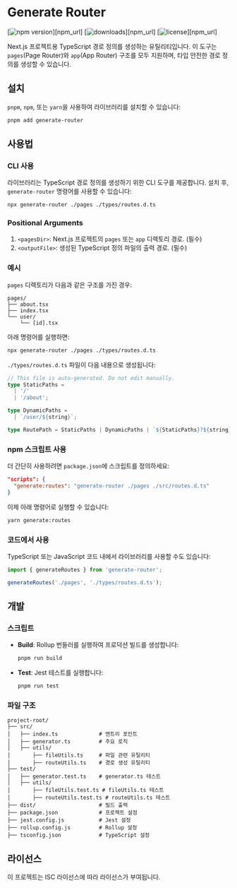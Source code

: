 # Generate Router

[![npm version](https://badge.fury.io/js/generate-router.svg)][npm_url]
[![downloads](https://img.shields.io/npm/dt/generate-router.svg)][npm_url]
[![license](https://img.shields.io/npm/l/generate-router.svg)][npm_url]

Next.js 프로젝트용 TypeScript 경로 정의를 생성하는 유틸리티입니다. 이 도구는 `pages`(Page Router)와 `app`(App Router) 구조를 모두 지원하며, 타입 안전한 경로 정의를 생성할 수 있습니다.

## 설치

`pnpm`, `npm`, 또는 `yarn`을 사용하여 라이브러리를 설치할 수 있습니다:

```bash
pnpm add generate-router
```

## 사용법

### CLI 사용

라이브러리는 TypeScript 경로 정의를 생성하기 위한 CLI 도구를 제공합니다. 설치 후, `generate-router` 명령어를 사용할 수 있습니다:

```bash
npx generate-router ./pages ./types/routes.d.ts
```

### Positional Arguments

1. `<pagesDir>`: Next.js 프로젝트의 `pages` 또는 `app` 디렉토리 경로. (필수)
2. `<outputFile>`: 생성된 TypeScript 정의 파일의 출력 경로. (필수)

### 예시

`pages` 디렉토리가 다음과 같은 구조를 가진 경우:

```
pages/
├── about.tsx
├── index.tsx
└── user/
    └── [id].tsx
```

아래 명령어를 실행하면:

```bash
npx generate-router ./pages ./types/routes.d.ts
```

`./types/routes.d.ts` 파일이 다음 내용으로 생성됩니다:

```typescript
// This file is auto-generated. Do not edit manually.
type StaticPaths =
  | '/'
  | '/about';

type DynamicPaths =
  | `/user/${string}`;

type RoutePath = StaticPaths | DynamicPaths | `${StaticPaths}?${string}`;
```

### npm 스크립트 사용

더 간단히 사용하려면 `package.json`에 스크립트를 정의하세요:

```json
"scripts": {
  "generate:routes": "generate-router ./pages ./src/routes.d.ts"
}
```

이제 아래 명령어로 실행할 수 있습니다:

```bash
yarn generate:routes
```

### 코드에서 사용

TypeScript 또는 JavaScript 코드 내에서 라이브러리를 사용할 수도 있습니다:

```typescript
import { generateRoutes } from 'generate-router';

generateRoutes('./pages', './types/routes.d.ts');
```

## 개발

### 스크립트

- **Build**: Rollup 번들러를 실행하여 프로덕션 빌드를 생성합니다:
  ```bash
  pnpm run build
  ```
- **Test**: Jest 테스트를 실행합니다:
  ```bash
  pnpm run test
  ```

### 파일 구조

```
project-root/
├── src/
│   ├── index.ts             # 엔트리 포인트
│   ├── generator.ts         # 주요 로직
│   ├── utils/
│       ├── fileUtils.ts     # 파일 관련 유틸리티
│       ├── routeUtils.ts    # 경로 생성 유틸리티
├── test/
│   ├── generator.test.ts    # generator.ts 테스트
│   ├── utils/
│       ├── fileUtils.test.ts # fileUtils.ts 테스트
│       ├── routeUtils.test.ts # routeUtils.ts 테스트
├── dist/                    # 빌드 출력
├── package.json             # 프로젝트 설정
├── jest.config.js           # Jest 설정
├── rollup.config.js         # Rollup 설정
├── tsconfig.json            # TypeScript 설정
```

## 라이선스

이 프로젝트는 ISC 라이선스에 따라 라이선스가 부여됩니다.
